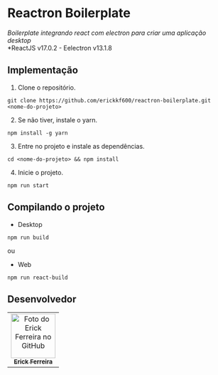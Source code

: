 # Reactron Boilerplate
*Boilerplate integrando react com electron para criar uma aplicação desktop*
<br/>
*ReactJS v17.0.2 - Eelectron v13.1.8
<br/>
## Implementação

1. Clone o repositório.
```
git clone https://github.com/erickkf600/reactron-boilerplate.git <nome-do-projeto>
```
2. Se não tiver, instale o yarn.
```
npm install -g yarn
```
3. Entre no projeto e instale as dependências.
```
cd <nome-do-projeto> && npm install
```
4. Inicie o projeto.
```
npm run start
```

## Compilando o projeto
* Desktop
```
npm run build
```
<p>ou</p>

* Web
```
npm run react-build
```

## Desenvolvedor

<table>
  <tr>
    <td align="center">
      <a href="#">
        <img src="https://avatars3.githubusercontent.com/u/35529628" width="100px;" alt="Foto do Erick Ferreira no GitHub"/><br>
        <sub>
          <b>Erick Ferreira</b>
        </sub>
      </a>
    </td>
  </tr>
</table>
